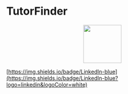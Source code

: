 # TutorFinder

<div id="header" align="center">
  <img src="https://media.giphy.com/media/M9gbBd9nbDrOTu1Mqx/giphy.gif" width="100"/>
</div>

[https://img.shields.io/badge/LinkedIn-blue](https://img.shields.io/badge/LinkedIn-blue?logo=linkedin&logoColor=white)
